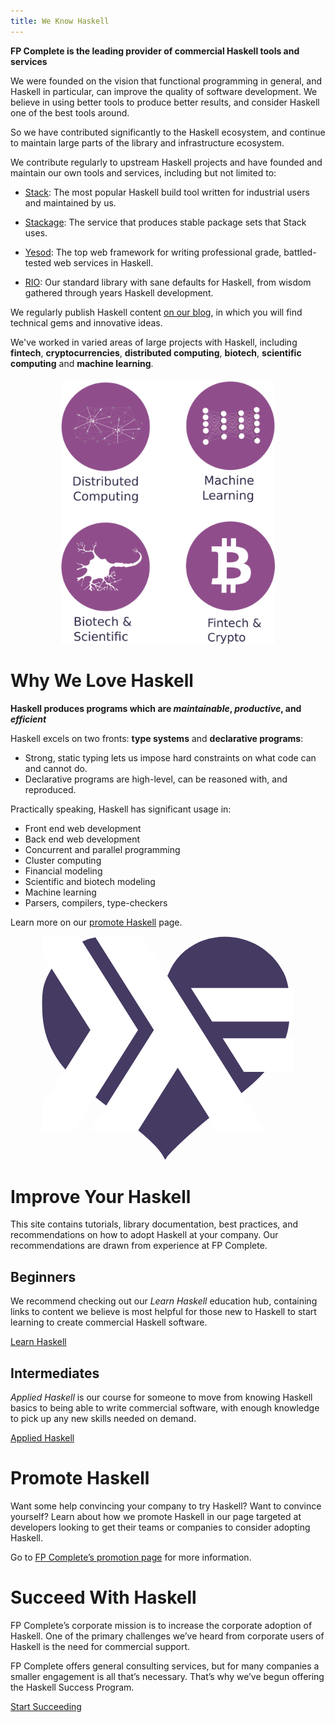 ```yaml
---
title: We Know Haskell
---
```


<div class="row">

<div class="col-md-12">

**FP Complete is the leading provider of commercial Haskell tools and
  services**

</div>

</div>

<div class="row">

<div class="col-md-6">

We were founded on the vision that functional programming in general,
and Haskell in particular, can improve the quality of software
development. We believe in using better tools to produce better
results, and consider Haskell one of the best tools around.

So we have contributed significantly to the Haskell ecosystem, and
continue to maintain large parts of the library and infrastructure
ecosystem.

We contribute regularly to upstream Haskell projects and have founded
and maintain our own tools and services, including but not limited to:

* [Stack](https://haskellstack.com): The most popular
  Haskell build tool written for industrial users and maintained by
  us.

* [Stackage](https://www.stackage.org): The service that produces
  stable package sets that Stack uses.

* [Yesod](https://www.yesodweb.com): The top web framework for writing
  professional grade, battled-tested web services in Haskell.

* [RIO](https://github.com/commercialhaskell/rio): Our standard
  library with sane defaults for Haskell, from wisdom gathered through
  years Haskell development.

We regularly publish Haskell content
[on our blog](https://www.fpcomplete.com/blog), in which you will find
technical gems and innovative ideas.

</div>

<div class="col-md-6" style="">

We've worked in varied areas of large projects with Haskell, including
**fintech**, **cryptocurrencies**, **distributed computing**, **biotech**, **scientific
computing** and **machine learning**.



<div style="text-align: center; margin-top: 20px">
<img src="static/img/splash.png" style="max-width: 100%; max-height: 30em;">
</div>

</div>

</div>

# Why We Love Haskell

<div class="row">

<div class="col-md-12">

**Haskell produces programs which are _maintainable_, _productive_,
and _efficient_**

</div>

</div>

<div class="row">

<div class="col-md-6">

Haskell excels on two fronts: **type systems** and **declarative
programs**:

* Strong, static typing lets us impose hard constraints on what
  code can and cannot do.
* Declarative programs are high-level, can be reasoned with, and
  reproduced.

Practically speaking, Haskell has significant usage in:

* Front end web development
* Back end web development
* Concurrent and parallel programming
* Cluster computing
* Financial modeling
* Scientific and biotech modeling
* Machine learning
* Parsers, compilers, type-checkers

Learn more on our [promote Haskell](/promote) page.

</div>


<div class="col-md-6" style="text-align: center">

<svg xmlns:dc="http://purl.org/dc/elements/1.1/" xmlns:cc="http://creativecommons.org/ns#" xmlns:rdf="http://www.w3.org/1999/02/22-rdf-syntax-ns#" xmlns:svg="http://www.w3.org/2000/svg" xmlns="http://www.w3.org/2000/svg" xmlns:sodipodi="http://sodipodi.sourceforge.net/DTD/sodipodi-0.dtd" xmlns:inkscape="http://www.inkscape.org/namespaces/inkscape" width="80%" viewBox="0 0 172.1255 152.75117" version="1.1" id="svg8" inkscape:version="0.92.3 (2405546, 2018-03-11)" sodipodi:docname="haskell-love.svg"> <defs id="defs2" /> <sodipodi:namedview id="base" pagecolor="#ffffff" bordercolor="#666666" borderopacity="1.0" inkscape:pageopacity="0.0" inkscape:pageshadow="2" inkscape:zoom="1.33" inkscape:cx="240.6015" inkscape:cy="63.794294" inkscape:document-units="mm" inkscape:current-layer="layer1" showgrid="false" fit-margin-top="0" fit-margin-left="0" fit-margin-right="0" fit-margin-bottom="0" inkscape:window-width="3840" inkscape:window-height="1947" inkscape:window-x="0" inkscape:window-y="55" inkscape:window-maximized="1" /> <metadata id="metadata5"> <rdf:RDF> <cc:Work rdf:about=""> <dc:format>image/svg+xml</dc:format> <dc:type rdf:resource="http://purl.org/dc/dcmitype/StillImage" /> <dc:title></dc:title> </cc:Work> </rdf:RDF> </metadata> <g inkscape:label="Layer 1" inkscape:groupmode="layer" id="layer1" transform="translate(-37.797621,-46.503972)"> <g id="layer1-3" transform="matrix(0.26458333,0,0,0.26458333,37.41345,44.754731)" style="fill:#453a62;fill-opacity:1"> <path style="fill:#453a62;fill-opacity:1" id="path2417" d="M 297.29747,550.86823 C 283.52243,535.43191 249.1268,505.33855 220.86277,483.99412 137.11867,420.75228 125.72108,411.5999 91.719238,380.29088 29.03471,322.57071 2.413622,264.58086 2.5048478,185.95124 2.5493594,147.56739 5.1656152,132.77929 15.914734,110.15398 34.151433,71.768267 61.014996,43.244667 95.360052,25.799457 119.68545,13.443675 131.6827,7.9542046 172.30448,7.7296236 c 42.49329,-0.234834 51.43863,4.7197234 76.43471,18.4518354 30.42451,16.714318 61.7399,52.435708 68.21323,77.810591 l 3.9981,15.6724 9.85963,-21.584508 c 55.71617,-121.972928 233.59836,-120.148052 295.50229,3.031588 19.63767,39.07605 21.79364,122.51317 4.38012,169.51287 -22.71527,61.30937 -65.38001,108.05053 -164.00634,179.67658 -64.68082,46.97364 -137.88474,118.04586 -142.98067,128.02803 -5.91548,11.58753 -0.28216,1.8159 -26.40808,-27.46078 z" inkscape:connector-curvature="0" /> <g id="g2221" transform="translate(129.28571,-64.285714)" style="fill:#453a62;fill-opacity:1" /> </g> <g id="g958" transform="matrix(1.0842547,0,0,1.1458855,27.664754,41.769328)" style="fill:#ffffff"> <g id="g938" style="fill:#ffffff"> <path id="path932" d="M 0,120 40,60 0,0 h 30 l 40,60 -40,60" inkscape:connector-curvature="0" style="fill:#ffffff" /> <path id="path934" d="M 136.66667,85 123.33333,65 H 170 v 20" inkscape:connector-curvature="0" style="fill:#ffffff" /> <path id="path936" d="M 116.66667,55 103.33333,35 H 170 v 20" inkscape:connector-curvature="0" style="fill:#ffffff" /> </g> <g id="g942" style="fill:#ffffff"> <path id="path940" d="M 40,120 80,60 40,0 h 30 l 80,120 H 120 L 95,82.5 70,120" inkscape:connector-curvature="0" style="fill:#ffffff" /> </g> </g> </g> </svg>

</div>

</div>


# Improve Your Haskell

This site contains tutorials, library documentation, best practices,
and recommendations on how to adopt Haskell at your company. Our
recommendations are drawn from experience at FP Complete.

<div class="row">

<div class="col-md-6">

## Beginners

We recommend checking out our _Learn Haskell_ education hub, containing
links to content we believe is most helpful for those new to Haskell
to start learning to create commercial Haskell software.

<a href="/learn" class="btn btn-primary">Learn Haskell</a>

</div>

<div class="col-md-6">

## Intermediates

_Applied Haskell_ is our course for someone to move from knowing
Haskell basics to being able to write commercial software, with enough
knowledge to pick up any new skills needed on demand.

<a href="/syllabus" class="btn btn-primary">Applied Haskell</a>

</div>

</div>

# Promote Haskell

Want some help convincing your company to try Haskell? Want to
convince yourself? Learn about how we promote Haskell in our page
targeted at developers looking to get their teams or companies to
consider adopting Haskell.

Go to [FP Complete’s promotion page](/promote) for more information.

# Succeed With Haskell

FP Complete’s corporate mission is to increase the corporate adoption
of Haskell. One of the primary challenges we’ve heard from corporate
users of Haskell is the need for commercial support.

FP Complete offers general consulting services, but for many companies
a smaller engagement is all that’s necessary. That’s why we’ve begun
offering the Haskell Success Program.

<a href="/success" class="btn btn-primary">Start Succeeding</a>
